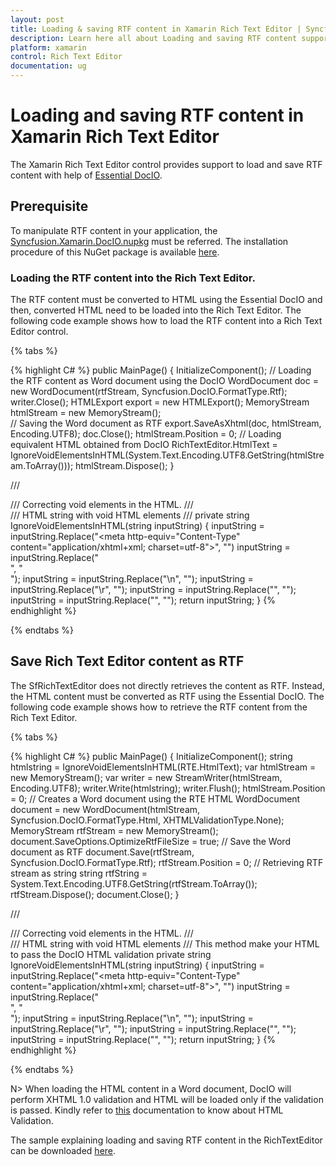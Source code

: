 ```yaml
---
layout: post
title: Loading & saving RTF content in Xamarin Rich Text Editor | Syncfusion
description: Learn here all about Loading and saving RTF content support in Syncfusion Xamarin Rich Text Editor (SfRichTextEditor) control and more.
platform: xamarin
control: Rich Text Editor
documentation: ug
---
```


# Loading and saving RTF content in Xamarin Rich Text Editor

The Xamarin Rich Text Editor control provides support to load and save RTF content with help of [Essential DocIO](https://help.syncfusion.com/file-formats/docio/overview).

## Prerequisite

To manipulate RTF content in your application, the [Syncfusion.Xamarin.DocIO.nupkg](https://www.nuget.org/packages/Syncfusion.Xamarin.DocIO/) must be referred. The installation procedure of this NuGet package is available [here](https://help.syncfusion.com/file-formats/docio/nuget-packages-required#installing-syncfusion-docio-through-nuget-packages).

### Loading the RTF content into the Rich Text Editor.

The RTF content must be converted to HTML using the Essential DocIO and then, converted HTML need to be loaded into the Rich Text Editor. The following code example shows how to load the RTF content into a Rich Text Editor control.

{% tabs %} 

{% highlight C# %} 
public MainPage()
{
    InitializeComponent();
	// Loading the RTF content as Word document using the  DocIO
    WordDocument doc = new WordDocument(rtfStream, Syncfusion.DocIO.FormatType.Rtf);
    writer.Close();
    HTMLExport export = new HTMLExport();
    MemoryStream htmlStream = new MemoryStream();      
	// Saving the Word document as RTF
    export.SaveAsXhtml(doc, htmlStream, Encoding.UTF8);
    doc.Close();
    htmlStream.Position = 0;
	// Loading equivalent HTML obtained from DocIO
    RichTextEditor.HtmlText = IgnoreVoidElementsInHTML(System.Text.Encoding.UTF8.GetString(htmlStream.ToArray()));
	htmlStream.Dispose();
}

/// <summary>
/// Correcting void elements in the HTML. 
/// </summary>
/// <param name="inputString">HTML string with void HTML elements</param>
/// <returns></returns>
private string IgnoreVoidElementsInHTML(string inputString)
{
    inputString = inputString.Replace("<meta http-equiv=\"Content-Type\" content=\"application/xhtml+xml; charset=utf-8\">", "")
    inputString = inputString.Replace("<br>", "<br/>");
    inputString = inputString.Replace("\n", "");
    inputString = inputString.Replace("\r", "");
    inputString = inputString.Replace("<title></title>", "");
    inputString = inputString.Replace("﻿<?xml version=\"1.0\" encoding=\"utf-8\"?><!DOCTYPE html PUBLIC" +
        " \"-//W3C//DTD XHTML 1.1//EN\" \"http://www.w3.org/TR/xhtml11/DTD/xhtml11.dtd\">", "");
    return inputString;
}
{% endhighlight %}

{% endtabs %}

## Save Rich Text Editor content as RTF

The SfRichTextEditor does not directly retrieves the content as RTF. Instead, the HTML content must be converted as RTF using the Essential DocIO. The following code example shows how to retrieve the RTF content from the Rich Text Editor.

{% tabs %} 

{% highlight C# %} 
public MainPage()
{
    InitializeComponent();
	string htmlstring = IgnoreVoidElementsInHTML(RTE.HtmlText);
    var htmlStream = new MemoryStream();
    var writer = new StreamWriter(htmlStream, Encoding.UTF8);
    writer.Write(htmlstring);
    writer.Flush();
    htmlStream.Position = 0;
	// Creates a Word document using the RTE HTML
    WordDocument document = new WordDocument(htmlStream, Syncfusion.DocIO.FormatType.Html, XHTMLValidationType.None);
    MemoryStream rtfStream = new MemoryStream();
    document.SaveOptions.OptimizeRtfFileSize = true;
	// Save the Word document as RTF
    document.Save(rtfStream, Syncfusion.DocIO.FormatType.Rtf);
    rtfStream.Position = 0;
	// Retrieving RTF stream as string
    string rtfString = System.Text.Encoding.UTF8.GetString(rtfStream.ToArray());
    rtfStream.Dispose();
    document.Close();
}

/// <summary>
/// Correcting void elements in the HTML. 
/// </summary>
/// <param name="inputString">HTML string with void HTML elements</param>
/// <returns>This method make your HTML to pass the DocIO HTML validation</returns>
private string IgnoreVoidElementsInHTML(string inputString)
{
    inputString = inputString.Replace("<meta http-equiv=\"Content-Type\" content=\"application/xhtml+xml; charset=utf-8\">", "")
    inputString = inputString.Replace("<br>", "<br/>");
    inputString = inputString.Replace("\n", "");
    inputString = inputString.Replace("\r", "");
    inputString = inputString.Replace("<title></title>", "");
    inputString = inputString.Replace("﻿<?xml version=\"1.0\" encoding=\"utf-8\"?><!DOCTYPE html PUBLIC" +
        " \"-//W3C//DTD XHTML 1.1//EN\" \"http://www.w3.org/TR/xhtml11/DTD/xhtml11.dtd\">", "");
    return inputString;
}
{% endhighlight %}

{% endtabs %}

N> When loading the HTML content in a Word document, DocIO will perform XHTML 1.0 validation and HTML will be loaded only if the validation is passed. Kindly refer to [this](https://help.syncfusion.com/file-formats/docio/html) documentation to know about HTML Validation.

The sample explaining loading and saving RTF content in the RichTextEditor can be downloaded [here](https://www.syncfusion.com/downloads/support/directtrac/general/ze/RTFManipulation-20682191.zip).
